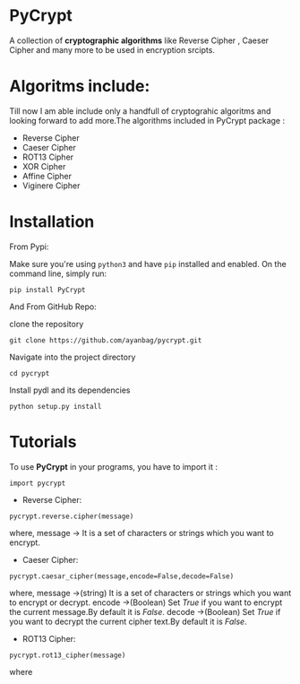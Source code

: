 # PyCrypt

A collection of **cryptographic algorithms** like Reverse Cipher , Caeser Cipher and many more to be used in encryption srcipts.

# Algoritms include:

Till now I am able include only a handfull of cryptograhic algoritms and looking forward to add more.The algorithms included in PyCrypt package :
* Reverse Cipher
* Caeser Cipher
* ROT13 Cipher
* XOR Cipher
* Affine Cipher
* Viginere Cipher

# Installation

From Pypi:

Make sure you're using `python3` and have `pip` installed and enabled. On the command line, simply run:

`pip install PyCrypt`

And From GitHub Repo:

clone the repository

`git clone https://github.com/ayanbag/pycrypt.git`

Navigate into the project directory

`cd pycrypt`

Install pydl and its dependencies

`python setup.py install`


# Tutorials

To use **PyCrypt** in your programs, you have to import it : 

`import pycrypt`


* Reverse Cipher:

`pycrypt.reverse.cipher(message)`

where, message -> It is a set of characters or strings which you want to encrypt.

* Caeser Cipher:

`pycrypt.caesar_cipher(message,encode=False,decode=False)`

where, message ->(string) It is a set of characters or strings which you want to encrypt or decrypt.
encode ->(Boolean) Set *True* if you want to encrypt the current message.By default it is *False*.
decode ->(Boolean) Set *True* if you want to decrypt the current cipher text.By default it is *False*.

* ROT13 Cipher:

`pycrypt.rot13_cipher(message)`

where
